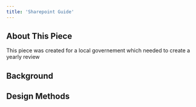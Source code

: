 ```yaml
---
title: 'Sharepoint Guide'
---
```


## About This Piece

This piece was created for a local governement which needed to create a yearly review

## Background


## Design Methods